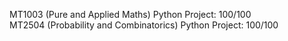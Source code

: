 MT1003 (Pure and Applied Maths) Python Project: 100/100\
MT2504 (Probability and Combinatorics) Python Project: 100/100
